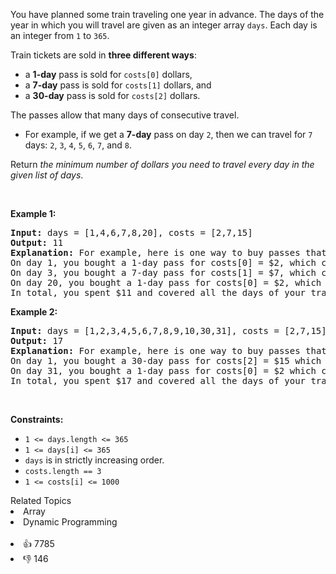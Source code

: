 <p>You have planned some train traveling one year in advance. The days of the year in which you will travel are given as an integer array <code>days</code>. Each day is an integer from <code>1</code> to <code>365</code>.</p>

<p>Train tickets are sold in <strong>three different ways</strong>:</p>

<ul> 
 <li>a <strong>1-day</strong> pass is sold for <code>costs[0]</code> dollars,</li> 
 <li>a <strong>7-day</strong> pass is sold for <code>costs[1]</code> dollars, and</li> 
 <li>a <strong>30-day</strong> pass is sold for <code>costs[2]</code> dollars.</li> 
</ul>

<p>The passes allow that many days of consecutive travel.</p>

<ul> 
 <li>For example, if we get a <strong>7-day</strong> pass on day <code>2</code>, then we can travel for <code>7</code> days: <code>2</code>, <code>3</code>, <code>4</code>, <code>5</code>, <code>6</code>, <code>7</code>, and <code>8</code>.</li> 
</ul>

<p>Return <em>the minimum number of dollars you need to travel every day in the given list of days</em>.</p>

<p>&nbsp;</p> 
<p><strong class="example">Example 1:</strong></p>

<pre>
<strong>Input:</strong> days = [1,4,6,7,8,20], costs = [2,7,15]
<strong>Output:</strong> 11
<strong>Explanation:</strong> For example, here is one way to buy passes that lets you travel your travel plan:
On day 1, you bought a 1-day pass for costs[0] = $2, which covered day 1.
On day 3, you bought a 7-day pass for costs[1] = $7, which covered days 3, 4, ..., 9.
On day 20, you bought a 1-day pass for costs[0] = $2, which covered day 20.
In total, you spent $11 and covered all the days of your travel.
</pre>

<p><strong class="example">Example 2:</strong></p>

<pre>
<strong>Input:</strong> days = [1,2,3,4,5,6,7,8,9,10,30,31], costs = [2,7,15]
<strong>Output:</strong> 17
<strong>Explanation:</strong> For example, here is one way to buy passes that lets you travel your travel plan:
On day 1, you bought a 30-day pass for costs[2] = $15 which covered days 1, 2, ..., 30.
On day 31, you bought a 1-day pass for costs[0] = $2 which covered day 31.
In total, you spent $17 and covered all the days of your travel.
</pre>

<p>&nbsp;</p> 
<p><strong>Constraints:</strong></p>

<ul> 
 <li><code>1 &lt;= days.length &lt;= 365</code></li> 
 <li><code>1 &lt;= days[i] &lt;= 365</code></li> 
 <li><code>days</code> is in strictly increasing order.</li> 
 <li><code>costs.length == 3</code></li> 
 <li><code>1 &lt;= costs[i] &lt;= 1000</code></li> 
</ul>

<div><div>Related Topics</div><div><li>Array</li><li>Dynamic Programming</li></div></div><br><div><li>👍 7785</li><li>👎 146</li></div>